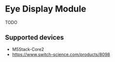 # Eye Display Module

TODO

## Supported devices

- M5Stack-Core2
- https://www.switch-science.com/products/8098

